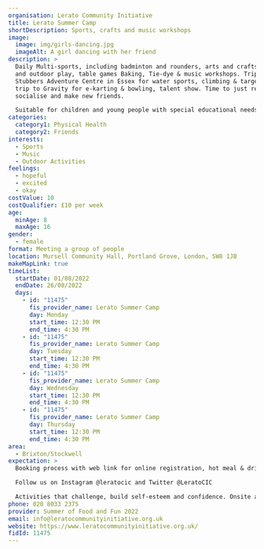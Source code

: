 ```yaml
---
organisation: Lerato Community Initiative
title: Lerato Summer Camp
shortDescription: Sports, crafts and music workshops
image:
  image: img/girls-dancing.jpg
  imageAlt: A girl dancing with her friend
description: >
  Daily Multi-sports, including badminton and rounders, arts and crafts, indoor
  and outdoor play, table games Baking, Tie-dye & music workshops. Trip to
  Stubbers Adventure Centre in Essex for water sports, climbing & target sports,
  trip to Gravity for e-karting & bowling, talent show. Time to just relax,
  socialise and make new friends.

  Suitable for children and young people with special educational needs and disabilities
categories:
  category1: Physical Health
  category2: Friends
interests:
  - Sports
  - Music
  - Outdoor Activities
feelings:
  - hopeful
  - excited
  - okay
costValue: 10
costQualifier: £10 per week
age:
  minAge: 8
  maxAge: 16
gender:
  - female
format: Meeting a group of people
location: Mursell Community Hall, Portland Grove, London, SW8 1JB
makeMapLink: true
timeList:
  startDate: 01/08/2022
  endDate: 26/08/2022
  days:
    - id: "11475"
      fis_provider_name: Lerato Summer Camp
      day: Monday
      start_time: 12:30 PM
      end_time: 4:30 PM
    - id: "11475"
      fis_provider_name: Lerato Summer Camp
      day: Tuesday
      start_time: 12:30 PM
      end_time: 4:30 PM
    - id: "11475"
      fis_provider_name: Lerato Summer Camp
      day: Wednesday
      start_time: 12:30 PM
      end_time: 4:30 PM
    - id: "11475"
      fis_provider_name: Lerato Summer Camp
      day: Thursday
      start_time: 12:30 PM
      end_time: 4:30 PM
area:
  - Brixton/Stockwell
expectation: >
  Booking process with web link for online registration, hot meal & drinks.

  Follow us on Instagram @leratocic and Twitter @LeratoCIC

  Activities that challenge, build self-esteem and confidence. Onsite activities such as multi-sport, arts and crafts, music, baking, plus trips to adventure centres for water sports, climbing, e-karting and bowling.
phone: 020 8033 2375
provider: Summer of Food and Fun 2022
email: info@leratocommunityinitiative.org.uk
website: https://www.leratocommunityinitiative.org.uk/
fidId: 11475
---
```

